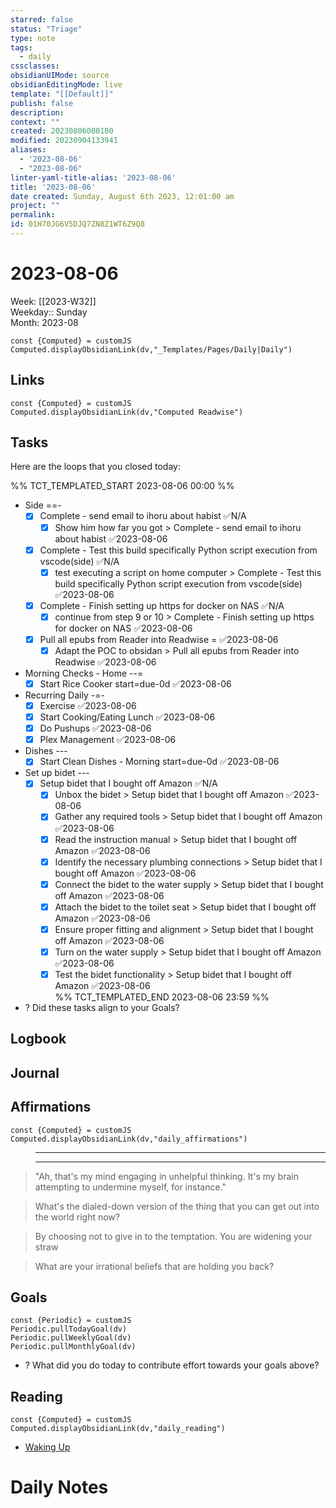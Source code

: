 ```yaml
---
starred: false
status: "Triage"
type: note
tags:
  - daily
cssclasses: 
obsidianUIMode: source
obsidianEditingMode: live
template: "[[Default]]"
publish: false
description: 
context: ""
created: 20230806000100
modified: 20230904133941
aliases:
  - '2023-08-06'
  - "2023-08-06"
linter-yaml-title-alias: '2023-08-06'
title: '2023-08-06'
date created: Sunday, August 6th 2023, 12:01:00 am
project: ""
permalink: 
id: 01H70JG6V5DJQ7ZN8Z1WT6Z9Q8
---
```


# 2023-08-06

Week: [[2023-W32]]  
Weekday:: Sunday  
Month: 2023-08

```dataviewjs
const {Computed} = customJS
Computed.displayObsidianLink(dv,"_Templates/Pages/Daily|Daily")
```

## Links

```dataviewjs
const {Computed} = customJS
Computed.displayObsidianLink(dv,"Computed Readwise")
```

## Tasks

Here are the loops that you closed today:

%% TCT_TEMPLATED_START 2023-08-06 00:00 %%
* Side ==-
    - [x] Complete - send email to ihoru about habist ✅N/A
        - [x] Show him how far you got > Complete - send email to ihoru about habist ✅2023-08-06
    - [x] Complete - Test this build specifically Python script execution from vscode(side) ✅N/A
        - [x] test executing a script on home computer > Complete - Test this build specifically Python script execution from vscode(side) ✅2023-08-06
    - [x] Complete - Finish setting up https for docker on NAS ✅N/A
        - [x] continue from step 9 or 10 > Complete - Finish setting up https for docker on NAS ✅2023-08-06
    - [x] Pull all epubs from Reader into Readwise = ✅2023-08-06
        - [x] Adapt the POC to obsidan > Pull all epubs from Reader into Readwise ✅2023-08-06
* Morning Checks - Home --=
    - [x] Start Rice Cooker start=due-0d ✅2023-08-06
* Recurring Daily -=-
    - [x] Exercise ✅2023-08-06
    - [x] Start Cooking/Eating Lunch ✅2023-08-06
    - [x] Do Pushups ✅2023-08-06
    - [x] Plex Management ✅2023-08-06
* Dishes ---
    - [x] Start Clean Dishes - Morning start=due-0d ✅2023-08-06
* Set up bidet ---
    - [x] Setup bidet that I bought off Amazon ✅N/A
        - [x] Unbox the bidet > Setup bidet that I bought off Amazon ✅2023-08-06
        - [x] Gather any required tools > Setup bidet that I bought off Amazon ✅2023-08-06
        - [x] Read the instruction manual > Setup bidet that I bought off Amazon ✅2023-08-06
        - [x] Identify the necessary plumbing connections > Setup bidet that I bought off Amazon ✅2023-08-06
        - [x] Connect the bidet to the water supply > Setup bidet that I bought off Amazon ✅2023-08-06
        - [x] Attach the bidet to the toilet seat > Setup bidet that I bought off Amazon ✅2023-08-06
        - [x] Ensure proper fitting and alignment > Setup bidet that I bought off Amazon ✅2023-08-06
        - [x] Turn on the water supply > Setup bidet that I bought off Amazon ✅2023-08-06
        - [x] Test the bidet functionality > Setup bidet that I bought off Amazon ✅2023-08-06  
%% TCT_TEMPLATED_END 2023-08-06 23:59 %%
* ? Did these tasks align to your Goals?

## Logbook

## Journal

## Affirmations

```dataviewjs
const {Computed} = customJS
Computed.displayObsidianLink(dv,"daily_affirmations")
```

> ---

> ---

> "Ah, that's my mind engaging in unhelpful thinking. It's my brain attempting to undermine myself, for instance."

> What's the dialed-down version of the thing that you can get out into the world right now?

> By choosing not to give in to the temptation. You are widening your straw

> What are your irrational beliefs that are holding you back?

## Goals

```dataviewjs
const {Periodic} = customJS
Periodic.pullTodayGoal(dv)
Periodic.pullWeeklyGoal(dv)
Periodic.pullMonthlyGoal(dv)
```
* ? What did you do today to contribute effort towards your goals above?

## Reading

```dataviewjs
const {Computed} = customJS
Computed.displayObsidianLink(dv,"daily_reading")
```
* [Waking Up]( https://read.readwise.io/read/01gjr2j724698ts9z7mbyxz63z)

# Daily Notes
